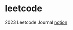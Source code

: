 # leetcode
2023 Leetcode Journal
[notion](https://smooth-crowd-4d8.notion.site/Coding-Journal-fd8737c0cf6d4c52b9778aacada81343)
